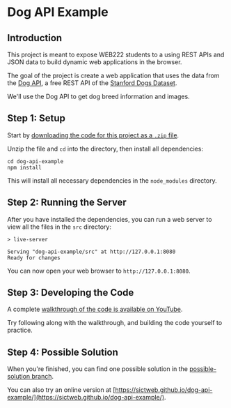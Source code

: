 # Dog API Example

## Introduction

This project is meant to expose WEB222 students to a using REST APIs and JSON
data to build dynamic web applications in the browser.

The goal of the project is create a web application that uses the data from the
[Dog API](https://dog.ceo/dog-api/documentation/), a free REST API of the
[Stanford Dogs Dataset](http://vision.stanford.edu/aditya86/ImageNetDogs/).

We'll use the Dog API to get dog breed information and images.

## Step 1: Setup

Start by [downloading the code for this project as a `.zip` file](https://github.com/sictweb/dog-api-example/archive/master.zip).

Unzip the file and `cd` into the directory, then install all dependencies:

```
cd dog-api-example
npm install
```

This will install all necessary dependencies in the `node_modules` directory.

## Step 2: Running the Server

After you have installed the dependencies, you can run a web server to
view all the files in the `src` directory:

```
> live-server

Serving "dog-api-example/src" at http://127.0.0.1:8080
Ready for changes
```

You can now open your web browser to `http://127.0.0.1:8080`.

## Step 3: Developing the Code

A complete [walkthrough of the code is available on YouTube](https://www.youtube.com/watch?v=XjCaS2eXpkQ&list=PLJgO3yLojCBMeqeGhwE9Flrl49Z8wObpF&index=2&t=0s).

Try following along with the walkthrough, and building the code yourself to practice.

## Step 4: Possible Solution

When you're finished, you can find one possible solution in the [possible-solution branch](https://github.com/sictweb/dog-api-example/tree/possible-solution).

You can also try an online version at [https://sictweb.github.io/dog-api-example/](https://sictweb.github.io/dog-api-example/).
